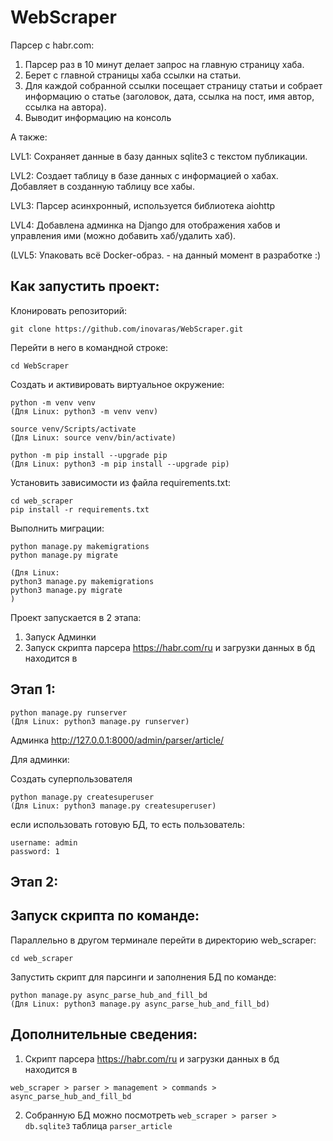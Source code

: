 # WebScraper
Парсер с habr.com:

1) Парсер раз в 10 минут делает запрос на главную страницу хаба.
2) Берет с главной страницы хаба ссылки на статьи.
3) Для каждой собранной ссылки посещает страницу статьи и собрает информацию о статье (заголовок, дата, ссылка на пост, имя автор, ссылка на автора).
4) Выводит информацию на консоль

А также:

LVL1: Сохраняет данные в базу данных sqlite3 с текстом публикации. 

LVL2: Создает таблицу в базе данных с информацией о хабах.
      Добавляет в созданную таблицу все хабы.

LVL3: Парсер асинхронный, используется библиотека aiohttp

LVL4: Добавлена админка на Django для отображения хабов и управления ими (можно добавить хаб/удалить хаб).

(LVL5: Упаковать всё Docker-образ. - на данный момент в разработке :)

## Как запустить проект:

Клонировать репозиторий:

```
git clone https://github.com/inovaras/WebScraper.git
```

Перейти в него в командной строке:
```
cd WebScraper
```

Cоздать и активировать виртуальное окружение:

```
python -m venv venv 
(Для Linux: python3 -m venv venv)
```

```
source venv/Scripts/activate  
(Для Linux: source venv/bin/activate)
```

```
python -m pip install --upgrade pip 
(Для Linux: python3 -m pip install --upgrade pip)
```

Установить зависимости из файла requirements.txt:

```
cd web_scraper
pip install -r requirements.txt
```

Выполнить миграции:

```
python manage.py makemigrations
python manage.py migrate

(Для Linux: 
python3 manage.py makemigrations
python3 manage.py migrate
)
```


Проект запускается в 2 этапа:
1) Запуск Админки
2) Запуск скрипта парсера https://habr.com/ru и загрузки данных в бд находится в 

## Этап 1:
```
python manage.py runserver
(Для Linux: python3 manage.py runserver)

```
Админка http://127.0.0.1:8000/admin/parser/article/

Для админки:

Создать суперпользователя
```
python manage.py createsuperuser
(Для Linux: python3 manage.py createsuperuser)
```
если использовать готовую БД, то есть пользователь:
```
username: admin
password: 1 
```
## Этап 2:

## Запуск скрипта по команде:
Параллельно в другом терминале перейти в директорию web_scraper:
```
cd web_scraper
```
Запустить скрипт для парсинги и заполнения БД по команде:
```
python manage.py async_parse_hub_and_fill_bd
(Для Linux: python3 manage.py async_parse_hub_and_fill_bd)
```

## Дополнительные сведения:
1) Скрипт парсера https://habr.com/ru и загрузки данных в бд находится в

```web_scraper > parser > management > commands > async_parse_hub_and_fill_bd``` 

2)  Собранную БД можно посмотреть ```web_scraper > parser > db.sqlite3``` таблица ```parser_article```
